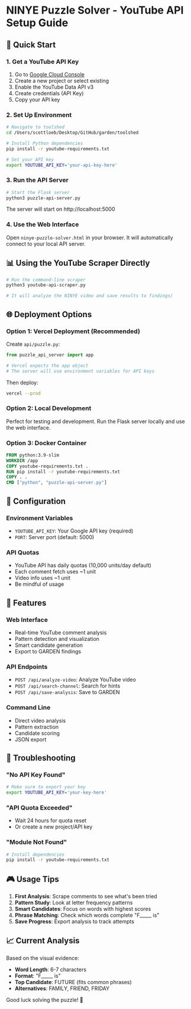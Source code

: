 # NINYE Puzzle Solver - YouTube API Setup Guide

## 🚀 Quick Start

### 1. Get a YouTube API Key

1. Go to [Google Cloud Console](https://console.cloud.google.com/)
2. Create a new project or select existing
3. Enable the YouTube Data API v3
4. Create credentials (API Key)
5. Copy your API key

### 2. Set Up Environment

```bash
# Navigate to toolshed
cd /Users/scottloeb/Desktop/GitHub/garden/toolshed

# Install Python dependencies
pip install -r youtube-requirements.txt

# Set your API key
export YOUTUBE_API_KEY='your-api-key-here'
```

### 3. Run the API Server

```bash
# Start the Flask server
python3 puzzle-api-server.py
```

The server will start on http://localhost:5000

### 4. Use the Web Interface

Open `ninye-puzzle-solver.html` in your browser. It will automatically connect to your local API server.

## 📊 Using the YouTube Scraper Directly

```bash
# Run the command-line scraper
python3 youtube-api-scraper.py

# It will analyze the NINYE video and save results to findings/
```

## 🌐 Deployment Options

### Option 1: Vercel Deployment (Recommended)

Create `api/puzzle.py`:

```python
from puzzle_api_server import app

# Vercel expects the app object
# The server will use environment variables for API keys
```

Then deploy:
```bash
vercel --prod
```

### Option 2: Local Development

Perfect for testing and development. Run the Flask server locally and use the web interface.

### Option 3: Docker Container

```dockerfile
FROM python:3.9-slim
WORKDIR /app
COPY youtube-requirements.txt .
RUN pip install -r youtube-requirements.txt
COPY . .
CMD ["python", "puzzle-api-server.py"]
```

## 🔧 Configuration

### Environment Variables

- `YOUTUBE_API_KEY`: Your Google API key (required)
- `PORT`: Server port (default: 5000)

### API Quotas

- YouTube API has daily quotas (10,000 units/day default)
- Each comment fetch uses ~1 unit
- Video info uses ~1 unit
- Be mindful of usage

## 🎯 Features

### Web Interface
- Real-time YouTube comment analysis
- Pattern detection and visualization
- Smart candidate generation
- Export to GARDEN findings

### API Endpoints
- `POST /api/analyze-video`: Analyze YouTube video
- `POST /api/search-channel`: Search for hints
- `POST /api/save-analysis`: Save to GARDEN

### Command Line
- Direct video analysis
- Pattern extraction
- Candidate scoring
- JSON export

## 🐛 Troubleshooting

### "No API Key Found"
```bash
# Make sure to export your key
export YOUTUBE_API_KEY='your-key-here'
```

### "API Quota Exceeded"
- Wait 24 hours for quota reset
- Or create a new project/API key

### "Module Not Found"
```bash
# Install dependencies
pip install -r youtube-requirements.txt
```

## 🎮 Usage Tips

1. **First Analysis**: Scrape comments to see what's been tried
2. **Pattern Study**: Look at letter frequency patterns
3. **Smart Candidates**: Focus on words with highest scores
4. **Phrase Matching**: Check which words complete "F_____ is"
5. **Save Progress**: Export analysis to track attempts

## 📈 Current Analysis

Based on the visual evidence:
- **Word Length**: 6-7 characters
- **Format**: "F_____ is"
- **Top Candidate**: FUTURE (fits common phrases)
- **Alternatives**: FAMILY, FRIEND, FRIDAY

Good luck solving the puzzle! 🎯